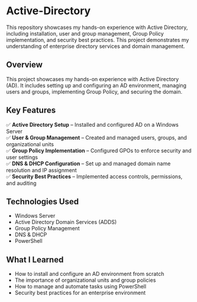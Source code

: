 # Active-Directory
This repository showcases my hands-on experience with Active Directory, including installation, user and group management, Group Policy implementation, and security best practices. This project demonstrates my understanding of enterprise directory services and domain management.

## Overview  
This project showcases my hands-on experience with Active Directory (AD). It includes setting up and configuring an AD environment, managing users and groups, implementing Group Policy, and securing the domain.  

## Key Features  
✅ **Active Directory Setup** – Installed and configured AD on a Windows Server  
✅ **User & Group Management** – Created and managed users, groups, and organizational units  
✅ **Group Policy Implementation** – Configured GPOs to enforce security and user settings  
✅ **DNS & DHCP Configuration** – Set up and managed domain name resolution and IP assignment  
✅ **Security Best Practices** – Implemented access controls, permissions, and auditing  

## Technologies Used  
- Windows Server  
- Active Directory Domain Services (ADDS)  
- Group Policy Management  
- DNS & DHCP  
- PowerShell  

## What I Learned  
- How to install and configure an AD environment from scratch  
- The importance of organizational units and group policies  
- How to manage and automate tasks using PowerShell  
- Security best practices for an enterprise environment  
